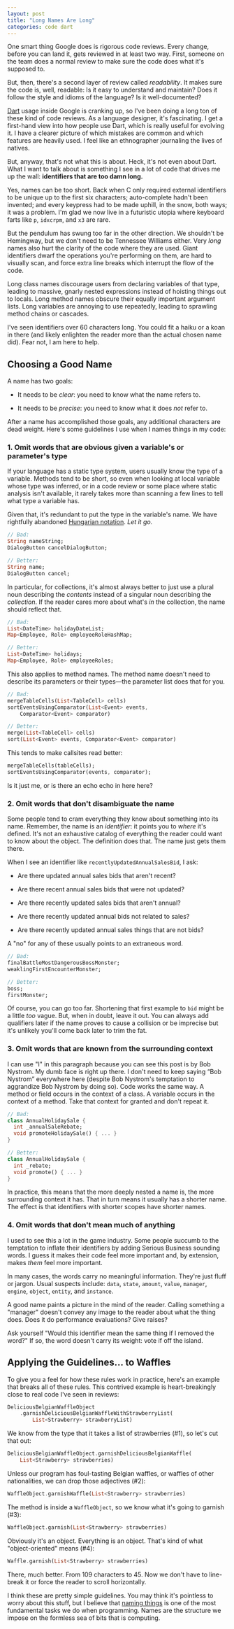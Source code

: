 ```yaml
---
layout: post
title: "Long Names Are Long"
categories: code dart
---
```


One smart thing Google does is rigorous code reviews. Every change, before you
can land it, gets reviewed in at least two way. First, someone on the team does
a normal review to make sure the code does what it's supposed to.

But, then, there's a second layer of review called *readability*. It makes sure
the code is, well, readable: Is it easy to understand and maintain? Does it
follow the style and idioms of the language? Is it well-documented?

[Dart][] usage inside Google is cranking up, so I've been doing a long ton of
these kind of code reviews. As a language designer, it's fascinating. I get a
first-hand view into how people use Dart, which is really useful for evolving
it. I have a clearer picture of which mistakes are common and which features are
heavily used. I feel like an ethnographer journaling the lives of natives.

[dart]: https://www.dartlang.org/

But, anyway, that's not what this is about. Heck, it's not even about Dart. What
I want to talk about is something I see in a lot of code that drives me up the
wall: **identifiers that are too damn long.**

Yes, names can be too short. Back when C only required external identifiers to
be unique up to the first six characters; auto-complete hadn't been invented;
and every keypress had to be made uphill, in the snow, both ways; it was a
problem. I'm glad we now live in a futuristic utopia where keyboard farts like
`p`, `idxcrpm`, and `x3` are rare.

But the pendulum has swung too far in the other direction. We shouldn't be
Hemingway, but we don't need to be Tennessee Williams either. Very *long* names
also hurt the clarity of the code where they are used. Giant identifiers dwarf
the operations you're performing on them, are hard to visually scan, and force
extra line breaks which interrupt the flow of the code.

Long class names discourage users from declaring variables of that type, leading
to massive, gnarly nested expressions instead of hoisting things out to locals.
Long method names obscure their equally important argument lists. Long variables
are annoying to use repeatedly, leading to sprawling method chains or cascades.

I've seen identifiers over 60 characters long. You could fit a haiku or a koan
in there (and likely enlighten the reader more than the actual chosen name did).
Fear not, I am here to help.

## Choosing a Good Name

A name has two goals:

* It needs to be *clear*: you need to know what the name refers to.

* It needs to be *precise*: you need to know what it does *not* refer to.

After a name has accomplished those goals, any additional characters are dead
weight. Here's some guidelines I use when I names things in my code:

### 1. Omit words that are obvious given a variable's or parameter's type

If your language has a static type system, users usually know the type of a
variable. Methods tend to be short, so even when looking at local variable whose
type was inferred, or in a code review or some place where static analysis isn't
available, it rarely takes more than scanning a few lines to tell what type a
variable has.

Given that, it's redundant to put the type in the variable's name. We have
rightfully abandoned [Hungarian notation][]. *Let it go.*

[hungarian notation]: https://en.wikipedia.org/wiki/Hungarian_notation

```dart
// Bad:
String nameString;
DialogButton cancelDialogButton;

// Better:
String name;
DialogButton cancel;
```

In particular, for collections, it's almost always better to just use a plural
noun describing the *contents* instead of a singular noun describing the
*collection*. If the reader cares more about what's *in* the collection, the
name should reflect that.

```dart
// Bad:
List<DateTime> holidayDateList;
Map<Employee, Role> employeeRoleHashMap;

// Better:
List<DateTime> holidays;
Map<Employee, Role> employeeRoles;
```

This also applies to method names. The method name doesn't need to describe its
parameters or their types&mdash;the parameter list does that for you.

```dart
// Bad:
mergeTableCells(List<TableCell> cells)
sortEventsUsingComparator(List<Event> events,
    Comparator<Event> comparator)

// Better:
merge(List<TableCell> cells)
sort(List<Event> events, Comparator<Event> comparator)
```

This tends to make callsites read better:

```dart
mergeTableCells(tableCells);
sortEventsUsingComparator(events, comparator);
```

Is it just me, or is there an echo echo in here here?

### 2. Omit words that don't disambiguate the name

Some people tend to cram everything they know about something into its name.
Remember, the name is an *identifier*: it points you to *where* it's defined.
It's not an exhaustive catalog of everything the reader could want to know about
the object. The definition does that. The name just gets them there.

When I see an identifier like `recentlyUpdatedAnnualSalesBid`, I ask:

* Are there updated annual sales bids that aren't recent?

* Are there recent annual sales bids that were not updated?

* Are there recently updated sales bids that aren't annual?

* Are there recently updated annual bids not related to sales?

* Are there recently updated annual sales things that are not bids?

A "no" for any of these usually points to an extraneous word.

```dart
// Bad:
finalBattleMostDangerousBossMonster;
weaklingFirstEncounterMonster;

// Better:
boss;
firstMonster;
```

Of course, you can go too far. Shortening that first example to `bid` might be a
little *too* vague. But, when in doubt, leave it out. You can always add
qualifiers later if the name proves to cause a collision or be imprecise but
it's unlikely you'll come back later to trim the fat.

### 3. Omit words that are known from the surrounding context

I can use "I" in this paragraph because you can see this post is by Bob Nystrom.
My dumb face is right up there. I don't need to keep saying “Bob Nystrom”
everywhere here (despite Bob Nystrom's temptation to aggrandize Bob Nystrom by
doing so). Code works the same way. A method or field occurs in the context of a
class. A variable occurs in the context of a method. Take that context for
granted and don't repeat it.

```dart
// Bad:
class AnnualHolidaySale {
  int _annualSaleRebate;
  void promoteHolidaySale() { ... }
}

// Better:
class AnnualHolidaySale {
  int _rebate;
  void promote() { ... }
}
```

In practice, this means that the more deeply nested a name is, the more surrounding context it has. That in turn means it usually has a shorter name. The effect is that identifiers with shorter scopes have shorter names.

### 4. Omit words that don't mean much of anything

I used to see this a lot in the game industry. Some people succumb to the temptation to inflate their identifiers by adding Serious Business sounding words. I guess it makes their code feel more important and, by extension, makes *them* feel more important.

In many cases, the words carry no meaningful information. They're just fluff or jargon. Usual suspects include: `data`, `state`, `amount`, `value`, `manager`, `engine`, `object`, `entity`, and `instance`.

A good name paints a picture in the mind of the reader. Calling something a "manager" doesn't convey any image to the reader about what the thing does. Does it do performance evaluations? Give raises?

Ask yourself "Would this identifier mean the same thing if I removed the word?" If so, the word doesn't carry its weight: vote if off the island.

## Applying the Guidelines... to Waffles

To give you a feel for how these rules work in practice, here's an example that breaks all of these rules. This contrived example is heart-breakingly close to real code I've seen in reviews:

```dart
DeliciousBelgianWaffleObject
    .garnishDeliciousBelgianWaffleWithStrawberryList(
        List<Strawberry> strawberryList)
```

We know from the type that it takes a list of strawberries (#1), so let's cut that out:

```dart
DeliciousBelgianWaffleObject.garnishDeliciousBelgianWaffle(
    List<Strawberry> strawberries)
```

Unless our program has foul-tasting Belgian waffles, or waffles of other nationalities, we can drop those adjectives (#2):

```dart
WaffleObject.garnishWaffle(List<Strawberry> strawberries)
```

The method is inside a ```WaffleObject```, so we know what it's going to garnish (#3):

```dart
WaffleObject.garnish(List<Strawberry> strawberries)
```

Obviously it's an object. Everything is an object. That's kind of what "object-oriented" means (#4):

```dart
Waffle.garnish(List<Strawberry> strawberries)
```

There, much better. From 109 characters to 45. Now we don't have to line-break it or force the reader to scroll horizontally.

I think these are pretty simple guidelines. You may think it's pointless to worry about this stuff, but I believe that [naming things][] is one of the most fundamental tasks we do when programming. Names are the structure we impose on the formless sea of bits that is computing.

[naming things]: /2009/06/05/naming-things-in-code/
